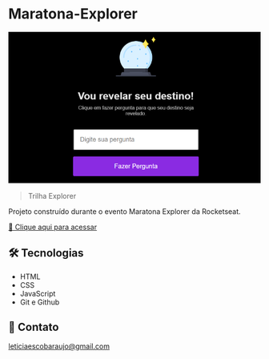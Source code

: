 # Maratona-Explorer

![preview](./preview.png)

> Trilha Explorer

Projeto construído durante o evento Maratona Explorer da Rocketseat.

[🔗 Clique aqui para acessar](https://letescobar.github.io/Maratona-Explorer/)

## 🛠 Tecnologias

-   HTML
-   CSS
-   JavaScript
-   Git e Github

## 💛 Contato

leticiaescobaraujo@gmail.com
